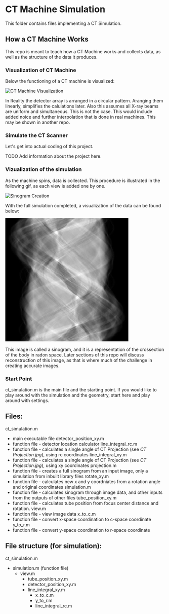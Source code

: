 # CT Machine Simulation

This folder contains files implementing a CT Simulation.

## How a CT Machine Works

This repo is meant to teach how a CT Machine works and collects data, as well as the structure of the data it produces. 

### Visualization of CT Machine

Below the functioning of a CT machine is visualized:

![CT Machine Visualization](https://github.com/cgrundman/CT-Imaging/blob/main/1_ct_simulation/figures/ct_machine_geometry.gif)

In Reality the detector array is arranged in a circular pattern. Aranging them linearly, simplifies the calulations later. Also this assumes all X-ray beams are uniform and simultaneous. This is not the case. This would include added noice and further interpolation that is done in real machines. This may be shown in another repo.

### Simulate the CT Scanner

Let's get into actual coding of this project.

TODO Add information about the project here.

### Vizualization of the simulation

As the machine spins, data is collected. This procedure is illustrated in the following gif, as each view is added one by one.

![Sinogram Creation](https://github.com/cgrundman/CT-Imaging/blob/main/1_ct_simulation/figures/sinogram_creation.gif)

With the full simulation completed, a visualization of the data can be found below:

![CT Projection](https://github.com/cgrundman/CT-Imaging/blob/main/1_ct_simulation/figures/head_sinogram.jpg)

This image is called a sinogram, and it is a representation of the crossection of the body in radon space. Later sections of this repo will discuss reconstruction of this image, as that is where much of the challenge in creating accurate images.

### Start Point

ct_simulation.m is the main file and the starting point. If you would like to play around with the simulation and the geometry, start here and play around with settings.

## Files:

ct_simulation.m 
  - main executable file
detector_position_xy.m
  - function file - detector location calculator
line_integral_rc.m
  - function file - calculates a single angle of CT Projection (see <em>CT Projection.jpg</em>), using rc coordinates
line_integral_xy.m
  - function file - calculates a single angle of CT Projection (see <em>CT Projection.jpg</em>), using xy coordinates
projection.m
  - function file - creates a full sinogram from an input image, only a simulation from inbuilt library files
rotate_xy.m
  - function file - calculates new x and y coordniates from a rotation angle and original coordinates
simulation.m
  - function file - calculates sinogram through image data, and other inputs from the outputs of other files
tube_position_xy.m
  - function file - calculates tube position from focus center distance and rotation.
view.m
  - function file - view image data
x_to_c.m
  - function file - convert x-space coordination to c-space coordinate
y_to_r.m
  - function file - convert y-space coordination to r-space coordinate

## File structure (for simulation):
ct_simulation.m
  - simulation.m (function file)
    - view.m
      - tube_position_xy.m
      - detector_position_xy.m
      - line_integral_xy.m
        - x_to_c.m
        - y_to_r.m
        - line_integral_rc.m
